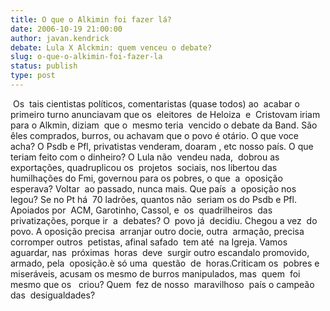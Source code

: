 ```yaml
---
title: O que o Alkimin foi fazer lá?
date: 2006-10-19 21:00:00
author: javan.kendrick
debate: Lula X Alckmin: quem venceu o debate?
slug: o-que-o-alkimin-foi-fazer-la
status: publish 
type: post
---
```


 Os  tais cientistas políticos, comentaristas (quase todos) ao  acabar o primeiro turno anunciavam que os  eleitores  de Heloiza  e  Cristovam iriam para o Alkmin, diziam  que o  mesmo teria  vencido o debate da Band. São êles comprados, burros, ou achavam que o povo é otário. O que voce acha? O Psdb e Pfl, privatistas venderam, doaram , etc nosso país. O que  teriam feito com o dinheiro? O Lula não  vendeu nada,  dobrou as  exportações, quadruplicou os  projetos  sociais, nos libertou das  humilhações do Fmi, governou para os pobres, o que  a  oposição esperava? Voltar  ao passado, nunca mais. Que país  a  oposição nos legou? Se no Pt há  70 ladrões, quantos não  seriam os do Psdb e Pfl. Apoiados por  ACM, Garotinho, Cassol, e  os  quadrilheiros  das  privatizações, porque ir  a  debates? O  povo já  decidiu. Chegou a vez  do povo. A oposição precisa  arranjar outro docie, outra  armação, precisa  corromper outros  petistas, afinal safado  tem até  na Igreja. Vamos  aguardar, nas  próximas  horas  deve  surgir outro escandalo promovido, armado, pela  oposição.è só uma  questão  de  horas.Criticam os  pobres e  miseráveis, acusam os mesmo de burros manipulados, mas  quem  foi mesmo que os   criou? Quem  fez de nosso  maravilhoso  país o campeão  das  desigualdades?
